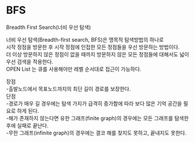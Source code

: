 # BFS
Breadth First Search(너비 우선 탐색)  

너비 우선 탐색(Breadth-first search, BFS)은 맹목적 탐색방법의 하나로  
시작 정점을 방문한 후 시작 정점에 인접한 모든 정점들을 우선 방문하는 방법이다.  
더 이상 방문하지 않은 정점이 없을 때까지 방문하지 않은 모든 정점들에 대해서도 넓이 우선 검색을 적용한다.  
OPEN List 는 큐를 사용해야만 레벨 순서대로 접근이 가능하다.

장점  
-출발노드에서 목표노드까지의 최단 길이 경로를 보장한다.  
단점  
-경로가 매우 길 경우에는 탐색 가지가 급격히 증가함에 따라 보다 많은 기억 공간을 필요로 하게 된다.  
-해가 존재하지 않는다면 유한 그래프(finite graph)의 경우에는 모든 그래프를 탐색한 후에 실패로 끝난다.  
-무한 그래프(infinite graph)의 경우에는 결코 해를 찾지도 못하고, 끝내지도 못한다.  
